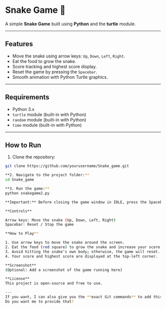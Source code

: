 # Snake Game 🐍

A simple **Snake Game** built using **Python** and the **turtle** module.

---

## Features

- Move the snake using arrow keys: `Up`, `Down`, `Left`, `Right`.
- Eat the food to grow the snake.
- Score tracking and highest score display.
- Reset the game by pressing the `Spacebar`.
- Smooth animation with Python Turtle graphics.

---

## Requirements

- Python 3.x
- `turtle` module (built-in with Python)
- `random` module (built-in with Python)
- `time` module (built-in with Python)

---

## How to Run

1. Clone the repository:

```bash
git clone https://github.com/yourusername/Snake_game.git

**2. Navigate to the project folder:**
cd Snake_game

**3. Run the game:**
python snakegame2.py

**Important:** Before closing the game window in IDLE, press the Spacebar to stop the game. Closing without stopping may cause an error (turtle.Terminator) in IDLE.

**Controls**

Arrow keys: Move the snake (Up, Down, Left, Right)
Spacebar: Reset / Stop the game

**How to Play**

1. Use arrow keys to move the snake around the screen.
2. Eat the food (red square) to grow the snake and increase your score.
3. Avoid hitting the snake’s own body; otherwise, the game will reset.
4. Your score and highest score are displayed at the top-left corner.

**Screenshot**
(Optional: Add a screenshot of the game running here)

**License**
This project is open-source and free to use.

---
If you want, I can also give you the **exact Git commands** to add this `README.md` to your repository, commit it, and push it so it shows up immediately on GitHub.  
Do you want me to provide that?

